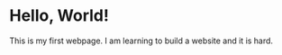 <!DOCTYPE html>
<html>
<head>
    <title>My First Webpage</title>
</head>
<body>
    <h1>Hello, World!</h1>
    <p>This is my first webpage. I am learning to build a website and it is hard.</p>
</body>
</html>

